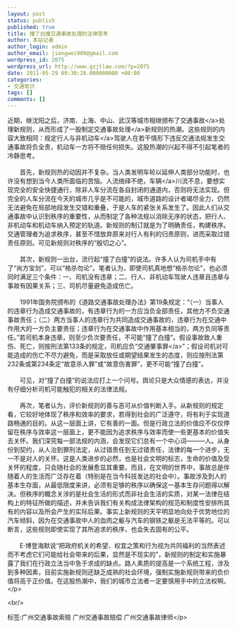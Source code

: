 ```yaml
---
layout: post
status: publish
published: true
title: 撞了白撞交通事故处理的法律思考
author: 本站记者
author_login: admin
author_email: jiangwei909@gmail.com
wordpress_id: 2075
wordpress_url: http://www.gzjtlaw.com/?p=2075
date: 2011-05-29 09:30:28.000000000 +08:00
categories:
- 交通常识
tags: []
comments: []
---
```

<p>近期，继沈阳之后，济南、上海、中山、武汉等城市相继颁布了<a>交通事故<&#47;a>处理新规则，从而形成了一股制定<a>交通事故处理<&#47;a>新规则的热潮。这些规则的内容大致相同：规定行人与<a>非机动车<&#47;a>驾驶人在若干情形下违反交通法规发生交通事故将负全责，机动车一方将不赔任何损失。这股热潮的兴起不得不引起笔者的冷静思考。<br><br>　　首先，新规则热的动因并不复杂。当人类发明车轮以延伸人类部分功能时，也许没有想到当今人类所面临的苦恼。人流络绎不绝，<a>车辆<&#47;a>川流不息，要想实现完全的安全快捷通行，除非人车分流在各自封闭的通道内，否则将无法实现。但完全的人车分流在今天的城市几乎是不可能的，城市道路的设计者竭尽全力，仍然无法避免在局部地段发生交错和重叠，于是人车的紧张关系发生了。因此人们从交通事故中认识到秩序的重要性，从而制定了各种法规以消除无序的状态，把行人、非机动车和机动车纳入预定的轨道。新规则的制订就是为了明确责任，构建秩序。交通管理者为追求秩序，甚至不惜放弃原来对行人有利的归责原则，进而采取过错责任原则。可见新规则对秩序的&ldquo;殷切之心&rdquo;。<br><br>　　其次，新规则一出台，流行起&ldquo;撞了白撞&rdquo;的说法。许多人认为司机手中有了&ldquo;尚方宝剑&rdquo;，可以&ldquo;格杀勿论&rdquo;。笔者认为，即使司机真地想&ldquo;格杀勿论&rdquo;，也必须同时满足三个条件：一、司机没有违章；二、行人、非机动车驾驶人违章且违章与事故有因果关系；三、司机尽量避免造成伤亡。<br><br>　　1991年国务院颁布的《道路交通事故处理办法》第19条规定：&ldquo;（一）当事人的违章行为造成交通事故的，有违章行为的一方应当负全部责任，其他方不负交通事故责任；（二）两方当事人的违章行为共同造成交通事故的，违章行为在交通中作用大的一方负主要责任；违章行为在交通事故中作用基本相当的，两方负同等责任。&rdquo;若司机本身违章，则至少负次要责任，不可能&ldquo;撞了白撞&rdquo;。假设事故致人重伤、死亡，则按刑法第133条的规定，司机应负&ldquo;<a>交通肇事罪<&#47;a>&rdquo;；假设司机对可能造成的伤亡不尽力避免，而是采取放任或期望结果发生的态度，则应按刑法第232条或第234条定&ldquo;故意杀人罪&rdquo;或&ldquo;故意伤害罪&rdquo;，更不可能&ldquo;撞了白撞&rdquo;。<br><br>　　可见，对&ldquo;撞了白撞&rdquo;的说法应打上一个问号。舆论只是大众情感的表达，并没有仔细分析司机可能触犯的相关的法律法规。<br><br>　　再次，笔者认为，评价新规则的善与恶可从价值判断入手。从新规则的规定看，它较好地体现了秩序和效率的要求，若得到社会的广泛遵守，将有利于实现道路畅通的目的。从这一层面上讲，它有善的一面。但是行政立法的价值应不仅仅停留在秩序与效率这一层面上，更不能因为追求秩序与效率而使一些更基本的价值失去关怀。我们深究每一部法规的内涵，会发现它们总有一个中心词&mdash;&mdash;&mdash;人。从身份到契约，从人治到罪刑法定，从过错责任到无过错责任，法律的每一个进步，无一不是对人的关怀。这是人类进步的必然，也是社会文明的标志，生命的价值及受关怀的程度，只会随社会的发展愈显其重要。而且，在文明的世界中，事故总是伴随着人的生活而广泛存在着（特别是在当今科技发达的社会中）。事故涉及到人的基本生存面，从最低限度来讲，必须有足够的秩序以确保这一基本生存问题得以解决。但秩序的概念关涉的是社会生活的形式而非社会生活的实质，对某一法律在结构上的特征所做的描述，并未告诉我们有关构成法律架构的规范和制度性安排所具有的内容以及所会产生的实际后果。事实上新规则的天平明显地向处于优势地位的汽车倾斜，因为在交通事故中人的血肉之躯与汽车的钢铁之躯是无法平等的。可以断言，这些规则即使实现了其所追求的秩序，也会失去固有的公平。<br><br>　　E&middot;博登海默说&ldquo;把政府机关的希望、权宜之策和行为视为共同福利的当然表述而不考虑它们可能给社会带来的后果，显然是不现实的&rdquo;，新规则的制定和实施暴露了我们在行政立法当中急于求成的缺点。路人素质的提高是一个系统工程，涉及到多种因素，目前实施新规则还缺乏成熟的社会环境，强制实施新规则带来的负价值将高于正价值。在这股热潮中，我们的城市立法者一定要慎用手中的立法权啊。<&#47;p><br&#47;><p>标签:广州交通事故索赔 广州交通事故赔偿 广州交通事故律师<&#47;p>

